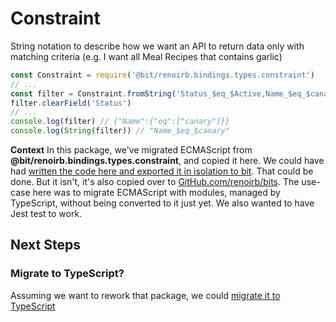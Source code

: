 # Constraint

String notation to describe how we want an API to return data only with matching criteria (e.g. I want all Meal Recipes that contains garlic)

```js
const Constraint = require('@bit/renoirb.bindings.types.constraint')
// ...
const filter = Constraint.fromString('Status_$eq_$Active,Name_$eq_$canary')
filter.clearField('Status')
// ...
console.log(filter) // {"Name":{"eq":["canary"]}}
console.log(String(filter)) // "Name_$eq_$canary"
```

**Context** In this package, we've migrated ECMAScript from **@bit/renoirb.bindings.types.constraint**, and copied it here.
We could have had [written the code here and exported it in isolation to bit](https://docs.bitsrc.io/docs/isolating-and-tracking-components.html).
That could be done. But it isn't, it's also copied over to [GitHub.com/renoirb/bits](https://github.com/renoirb/bits/tree/master/src/types).
The use-case here was to migrate ECMAScript with modules, managed by TypeScript, without being converted to it just yet.
We also wanted to have Jest test to work.

## Next Steps

### Migrate to TypeScript?

Assuming we want to rework that package, we could [migrate it to TypeScript](https://www.typescriptlang.org/docs/handbook/migrating-from-javascript.html)
